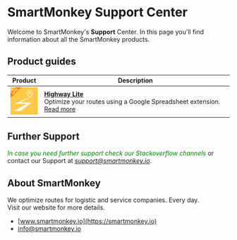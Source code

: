 # SmartMonkey Support Center

Welcome to SmartMonkey's **Support** Center. In this page you'll find information about all the SmartMonkey products. 

## Product guides
|    Product  | Description     |
|-------------|-----------------|
| ![SmartMonkey Highway Lite](images/LITE_64px.png)| **[Highway Lite](products/highway_lite/README)**<br/>Optimize your routes using a Google Spreadsheet extension. [Read more](products/highway_lite/README) |


## Further Support
<span style="color:green">*In case you need further support check our Stackoverflow channels*</span> or contact our Support at <span style="color:green">*support@smartmonkey.io*</span>.

## About SmartMonkey
 We optimize routes for logistic and service companies. Every day.<br/>
 Visit our website for more details. 

* [www.smartmonkey.io](https://smartmonkey.io)
* [info@smartmonkey.io](http://url.here)
